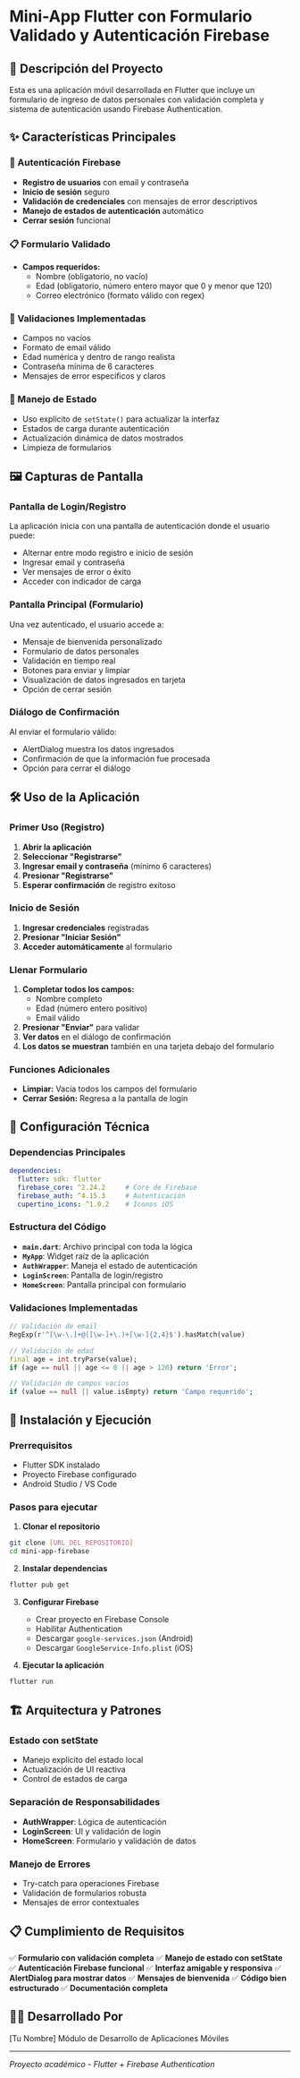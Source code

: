 # Mini-App Flutter con Formulario Validado y Autenticación Firebase

## 📱 Descripción del Proyecto

Esta es una aplicación móvil desarrollada en Flutter que incluye un formulario de ingreso de datos personales con validación completa y sistema de autenticación usando Firebase Authentication.

## ✨ Características Principales

### 🔐 Autenticación Firebase
- **Registro de usuarios** con email y contraseña
- **Inicio de sesión** seguro
- **Validación de credenciales** con mensajes de error descriptivos
- **Manejo de estados de autenticación** automático
- **Cerrar sesión** funcional

### 📋 Formulario Validado
- **Campos requeridos:**
    - Nombre (obligatorio, no vacío)
    - Edad (obligatorio, número entero mayor que 0 y menor que 120)
    - Correo electrónico (formato válido con regex)

### 🎯 Validaciones Implementadas
- Campos no vacíos
- Formato de email válido
- Edad numérica y dentro de rango realista
- Contraseña mínima de 6 caracteres
- Mensajes de error específicos y claros

### 🔄 Manejo de Estado
- Uso explícito de `setState()` para actualizar la interfaz
- Estados de carga durante autenticación
- Actualización dinámica de datos mostrados
- Limpieza de formularios

## 🖼️ Capturas de Pantalla

### Pantalla de Login/Registro
La aplicación inicia con una pantalla de autenticación donde el usuario puede:
- Alternar entre modo registro e inicio de sesión
- Ingresar email y contraseña
- Ver mensajes de error o éxito
- Acceder con indicador de carga

### Pantalla Principal (Formulario)
Una vez autenticado, el usuario accede a:
- Mensaje de bienvenida personalizado
- Formulario de datos personales
- Validación en tiempo real
- Botones para enviar y limpiar
- Visualización de datos ingresados en tarjeta
- Opción de cerrar sesión

### Diálogo de Confirmación
Al enviar el formulario válido:
- AlertDialog muestra los datos ingresados
- Confirmación de que la información fue procesada
- Opción para cerrar el diálogo

## 🛠️ Uso de la Aplicación

### Primer Uso (Registro)
1. **Abrir la aplicación**
2. **Seleccionar "Registrarse"**
3. **Ingresar email y contraseña** (mínimo 6 caracteres)
4. **Presionar "Registrarse"**
5. **Esperar confirmación** de registro exitoso

### Inicio de Sesión
1. **Ingresar credenciales** registradas
2. **Presionar "Iniciar Sesión"**
3. **Acceder automáticamente** al formulario

### Llenar Formulario
1. **Completar todos los campos:**
    - Nombre completo
    - Edad (número entero positivo)
    - Email válido
2. **Presionar "Enviar"** para validar
3. **Ver datos** en el diálogo de confirmación
4. **Los datos se muestran** también en una tarjeta debajo del formulario

### Funciones Adicionales
- **Limpiar:** Vacía todos los campos del formulario
- **Cerrar Sesión:** Regresa a la pantalla de login

## 🔧 Configuración Técnica

### Dependencias Principales
```yaml
dependencies:
  flutter: sdk: flutter
  firebase_core: ^2.24.2     # Core de Firebase
  firebase_auth: ^4.15.3     # Autenticación
  cupertino_icons: ^1.0.2    # Iconos iOS
```

### Estructura del Código
- **`main.dart`**: Archivo principal con toda la lógica
- **`MyApp`**: Widget raíz de la aplicación
- **`AuthWrapper`**: Maneja el estado de autenticación
- **`LoginScreen`**: Pantalla de login/registro
- **`HomeScreen`**: Pantalla principal con formulario

### Validaciones Implementadas
```dart
// Validación de email
RegExp(r'^[\w-\.]+@([\w-]+\.)+[\w-]{2,4}$').hasMatch(value)

// Validación de edad
final age = int.tryParse(value);
if (age == null || age <= 0 || age > 120) return 'Error';

// Validación de campos vacíos
if (value == null || value.isEmpty) return 'Campo requerido';
```

## 🚀 Instalación y Ejecución

### Prerrequisitos
- Flutter SDK instalado
- Proyecto Firebase configurado
- Android Studio / VS Code

### Pasos para ejecutar
1. **Clonar el repositorio**
```bash
git clone [URL_DEL_REPOSITORIO]
cd mini-app-firebase
```

2. **Instalar dependencias**
```bash
flutter pub get
```

3. **Configurar Firebase**
    - Crear proyecto en Firebase Console
    - Habilitar Authentication
    - Descargar `google-services.json` (Android)
    - Descargar `GoogleService-Info.plist` (iOS)

4. **Ejecutar la aplicación**
```bash
flutter run
```

## 🏗️ Arquitectura y Patrones

### Estado con setState
- Manejo explícito del estado local
- Actualización de UI reactiva
- Control de estados de carga

### Separación de Responsabilidades
- **AuthWrapper**: Lógica de autenticación
- **LoginScreen**: UI y validación de login
- **HomeScreen**: Formulario y validación de datos

### Manejo de Errores
- Try-catch para operaciones Firebase
- Validación de formularios robusta
- Mensajes de error contextuales

## 📋 Cumplimiento de Requisitos

✅ **Formulario con validación completa**
✅ **Manejo de estado con setState**
✅ **Autenticación Firebase funcional**
✅ **Interfaz amigable y responsiva**
✅ **AlertDialog para mostrar datos**
✅ **Mensajes de bienvenida**
✅ **Código bien estructurado**
✅ **Documentación completa**

## 👨‍💻 Desarrollado Por
[Tu Nombre]
Módulo de Desarrollo de Aplicaciones Móviles

---
*Proyecto académico - Flutter + Firebase Authentication*